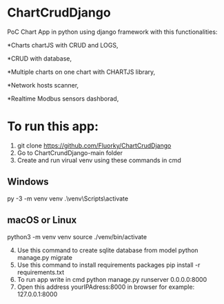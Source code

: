 # ChartCrudDjango

PoC Chart App in python using django framework with this functionalities:

*Charts chartJS with CRUD and LOGS,

*CRUD with database,

*Multiple charts on one chart with CHARTJS library,

*Network hosts scanner,

*Realtime Modbus sensors dashborad,


# To run this app:
1. git clone https://github.com/Fluorky/ChartCrudDjango
2. Go to ChartCrundDjango-main folder
3. Create and run virual venv using these commands in cmd 

## Windows
py -3 -m venv venv
.\\venv\\Scripts\\activate

## macOS or Linux
python3 -m venv venv
source ./venv/bin/activate

4. Use this command to create sqlite database from model
python manage.py migrate
5. Use this command to install requirements packages
pip install -r requirements.txt
6. To run app write in cmd
python manage.py runserver 0.0.0.0:8000 
7. Open this address yourIPAdress:8000 in browser
for example: 127.0.0.1:8000